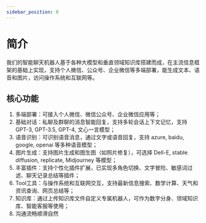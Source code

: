 ```yaml
---
sidebar_position: 0
---
```


# 简介

我们的智能聊天机器人基于各种大模型和垂直领域知识库搭建而成，在主流信息框架的基础上实现，支持个人微信、公众号、企业微信等多端部署，能生成文本、语音和图片，访问操作系统和互联网等。

## 核心功能
1. 多端部署：可接入个人微信、微信公众号、企业微信应用等；
2. 基础对话：私聊及群聊的消息智能回复，支持多轮会话上下文记忆，支持 GPT-3, GPT-3.5, GPT-4, 文心一言模型；
3. 语音识别：可识别语音消息，通过文字或语音回复，支持 azure, baidu, google, openai 等多种语音模型；
4. 图片生成：支持图片生成和图生图（如照片修复），可选择 Dell-E, stable diffusion, replicate, Midjourney 等模型；
5. 丰富插件：支持个性化插件扩展，已实现多角色切换、文字冒险、敏感词过滤、聊天记录总结等插件；
6. Tool工具：与操作系统和互联网交互，支持最新信息搜索、数学计算、天气和资讯查询、网页总结等；
7. 知识库：通过上传知识库文件自定义专属机器人，可作为数字分身、领域知识库、智能客服等使用；
8. 沟通流畅顺滑自然